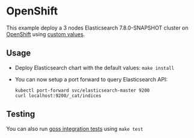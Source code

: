 # OpenShift

This example deploy a 3 nodes Elasticsearch 7.8.0-SNAPSHOT cluster on [OpenShift][]
using [custom values][].

## Usage

* Deploy Elasticsearch chart with the default values: `make install`

* You can now setup a port forward to query Elasticsearch API:

  ```
  kubectl port-forward svc/elasticsearch-master 9200
  curl localhost:9200/_cat/indices
  ```

## Testing

You can also run [goss integration tests][] using `make test`


[custom values]: https://github.com/elastic/helm-charts/tree/7.x/elasticsearch/examples/openshift/values.yaml
[goss integration tests]: https://github.com/elastic/helm-charts/tree/7.x/elasticsearch/examples/openshift/test/goss.yaml
[openshift]: https://www.openshift.com/
